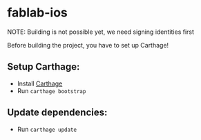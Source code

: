 # fablab-ios

NOTE: Building is not possible yet, we need signing identities first


Before building the project, you have to set up Carthage!

Setup Carthage:
--
-   Install [Carthage](https://github.com/Carthage/Carthage#installing-carthage)
-   Run `carthage bootstrap`

Update dependencies:
--
-   Run `carthage update`
